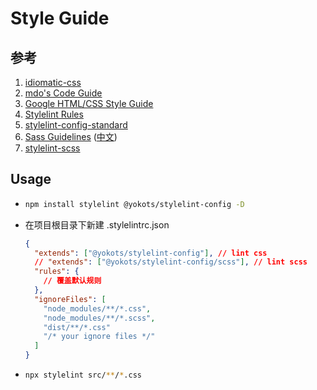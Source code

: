 # Style Guide

## 参考

1. [idiomatic-css](https://github.com/necolas/idiomatic-css)
2. [mdo's Code Guide](http://codeguide.co/#css)
3. [Google HTML/CSS Style Guide](https://google.github.io/styleguide/htmlcssguide.html#CSS)
4. [Stylelint Rules](https://stylelint.io/user-guide/rules/)
5. [stylelint-config-standard](https://github.com/stylelint/stylelint-config-standard)
6. [Sass Guidelines](https://sass-guidelin.es/) ([中文](https://sass-guidelin.es/zh/))
7. [stylelint-scss](https://github.com/stylelint-scss/stylelint-scss)

## Usage

-
  ```bash
  npm install stylelint @yokots/stylelint-config -D
  ```

- 在项目根目录下新建 .stylelintrc.json

  ```json
  {
    "extends": ["@yokots/stylelint-config"], // lint css
    // "extends": ["@yokots/stylelint-config/scss"], // lint scss
    "rules": {
      // 覆盖默认规则
    },
    "ignoreFiles": [
      "node_modules/**/*.css",
      "node_modules/**/*.scss",
      "dist/**/*.css"
      "/* your ignore files */"
    ]
  }
  ```
-
  ```bash
  npx stylelint src/**/*.css
  ```
